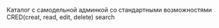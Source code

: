 Каталог с самодельной админкой со стандартными возможностями CRED(creat, read, edit, delete) search 

